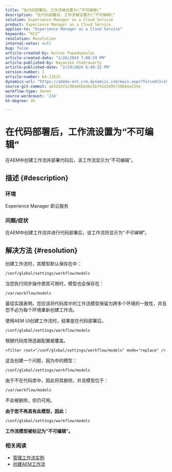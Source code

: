 ```yaml
---
title: “在代码部署后，工作流被设置为\”不可编辑\”
description: “在代码部署后，工作流被设置为\”不可编辑\”
solution: Experience Manager as a Cloud Service
product: Experience Manager as a Cloud Service
applies-to: "Experience Manager as a Cloud Service"
keywords: “KCS”
resolution: Resolution
internal-notes: null
bug: false
article-created-by: Kostas Papadopoulos
article-created-date: "1/26/2024 7:00:29 PM"
article-published-by: Nayanika Chakravarty
article-published-date: "2/29/2024 6:49:32 PM"
version-number: 1
article-number: KA-23531
dynamics-url: "https://adobe-ent.crm.dynamics.com/main.aspx?forceUCI=1&pagetype=entityrecord&etn=knowledgearticle&id=68b9a029-7dbc-ee11-a569-6045bd006c82"
source-git-commit: ab3d3d72c98de6bbd8c5b741d2495739b6ee234e
workflow-type: tm+mt
source-wordcount: '214'
ht-degree: 4%

---
```


# 在代码部署后，工作流设置为“不可编辑”


在AEM中创建工作流并部署代码后，该工作流显示为“不可编辑”。

## 描述 {#description}


### 环境

Experience Manager 即云服务

### 问题/症状

在AEM中创建工作流并进行代码部署后，该工作流将显示为&quot;*不可编辑*“。


## 解决方法 {#resolution}


创建工作流时，其模型默认保存在中：


```
/conf/global/settings/workflow/models
```


当您执行同步操作使其可用时，模型也会保存在：


```
/var/workflow/models
```


最佳实践表明，您应该将代码库中的工作流模型保留为跨多个环境的一致性，并且您不必为每个环境重新创建工作流。

使用AEM UI创建工作流时，结果是在代码部署后，


```
/conf/global/settings/workflow/models
```


根据代码库筛选器配置被覆盖。


```
<filter root="/conf/global/settings/workflow/models" mode="replace" />
```


这会创建一个问题，因为中的模型：


```
/conf/global/settings/workflow/models
```


由于不在代码库中，因此将其删除，并且模型位于：


```
/var/workflow/models
```


不会被删除，但仍可用。

<b>由于您不再具有此模型，因此：</b>


```
/conf/global/settings/workflow/models
```


<b>工作流模型被标记为“不可编辑”。</b>

### <b>相关阅读</b>

- [管理工作流实例](https://docs.mktossl.com/docs/experience-manager-cloud-service/content/sites/administering/workflows-administering.html?lang=en)
- [创建AEM工作流](https://experienceleague.adobe.com/docs/experience-manager-learn/cloud-service/forms/create-aem-workflow/create-workflow.html?lang=en)

